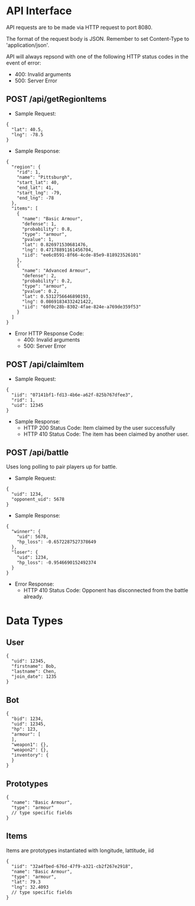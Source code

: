 # API Interface

API requests are to be made via HTTP request to port 8080. 

The format of the request body is JSON. Remember to set Content-Type to 'application/json'.

API will always repsond with one of the following HTTP status codes in the event of error:
  - 400: Invalid arguments
  - 500: Server Error

## POST /api/getRegionItems
- Sample Request:

```
{
  "lat": 40.5,
  "lng": -78.5
}
```

- Sample Response:

```
{
  "region": {
    "rid": 1,
    "name": "Pittsburgh",
    "start_lat": 40,
    "end_lat": 41,
    "start_lng": -79,
    "end_lng": -78
  },
  "items": [
    {
      "name": "Basic Armour",
      "defense": 1,
      "probability": 0.8,
      "type": "armour",
      "pvalue": 1,
      "lat": 0.826971530681476,
      "lng": 0.47178891161456704,
      "iid": "ee6c0591-8f66-4cde-85e9-818923526101"
    },
    {
      "name": "Advanced Armour",
      "defense": 2,
      "probability": 0.2,
      "type": "armour",
      "pvalue": 0.2,
      "lat": 0.5312756646890193,
      "lng": 0.08691834332421422,
      "iid": "60f0c28b-8302-4fae-824e-a769de359f53"
    }
  ]
}
```

- Error HTTP Response Code:
  - 400: Invalid arguments
  - 500: Server Error

## POST /api/claimItem

- Sample Request:

```
{
  "iid": "07141bf1-fd13-4b6e-a62f-825b767dfee3",
  "rid": 1,
  "uid": 12345
}
```

- Sample Response:
  - HTTP 200 Status Code: Item claimed by the user successfully
  - HTTP 410 Status Code: The item has been claimed by another user.

## POST /api/battle

Uses long polling to pair players up for battle.

- Sample Request:

```
{
  "uid": 1234,
  "opponent_uid": 5678
}
```

- Sample Response:

```
{
  "winner": {
    "uid": 5678,
    "hp_loss": -0.6572287527378649
  },
  "loser": {
    "uid": 1234,
    "hp_loss": -0.9546690152492374
  }
}
```

- Error Response:
  - HTTP 410 Status Code: Opponent has disconnected from the battle already.

# Data Types

## User
```
{
  "uid": 12345,
  "firstname": Bob,
  "lastname": Chen,
  "join_date": 1235
}
```

## Bot
```
{
  "bid": 1234,
  "uid": 12345,
  "hp": 123,
  "armour": [
  ],
  "weapon1": {},
  "weapon2": {},
  "inventory": {
  }
}
```

## Prototypes
```
{
  "name": "Basic Armour",
  "type": "armour"
  // type specific fields
}
```

## Items
Items are prototypes instantiated with longitude, lattitude, iid
```
{
  "iid": "32a4fbed-676d-47f9-a321-cb2f267e2918",
  "name": "Basic Armour",
  "type": "armour",
  "lat": 79.3
  "lng": 32.4093
  // type specific fields
}
```

